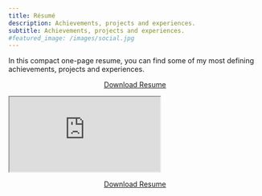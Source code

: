 ```yaml
---
title: Résumé
description: Achievements, projects and experiences.
subtitle: Achievements, projects and experiences.
#featured_image: /images/social.jpg
---
```


In this compact one-page resume, you can find some of my most defining achievements, projects and experiences.

<p align="center">
    <a class="button" href="https://drive.google.com/uc?export=download&id={{ site.data.settings.basic_settings.resume_id }}" title="Download Resume" download="Resume_Christoph_Schorn">
        <i class="fas fa-download"></i> Download Resume 
    </a>
</p>

<p class="pdfviewer">
    <iframe src="https://drive.google.com/file/d/{{ site.data.settings.basic_settings.resume_id }}/preview"></iframe>
</p>

<p align="center">
    <a class="button" href="https://drive.google.com/uc?export=download&id={{ site.data.settings.basic_settings.resume_id }}" title="Download Resume" download="Resume_Christoph_Schorn">
        <i class="fas fa-download"></i> Download Resume 
    </a>
</p>